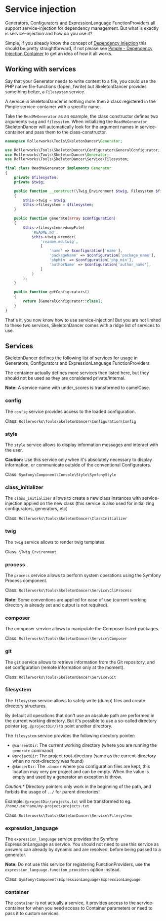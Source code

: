 # Service injection

Generators, Configurators and ExpressionLanguage FunctionProviders all support
service-injection for dependency management.
But what is exactly is service-injection and how do you use it?

Simple, if you already know the concept of [Dependency Injection](https://en.wikipedia.org/wiki/Dependency_injection)
this should be pretty straightforward, if not please see [Pimple - Dependency Injection Container](http://pimple.sensiolabs.org/)
to get an idea of how it all works.

## Working with services

Say that your Generator needs to write content to a file, you could use the PHP native file-functions (fopen, fwrite)
but SkeletonDancer provides something better, a `Filesystem` service.

A service in SkeletonDancer is nothing more then a class registered in the Pimple service-container with a specific name.

Take the `ReadMeGenerator` as an example, the class constructor defines two
arguments `twig` and `filesystem`. When initializing the `ReadMeGenerator` SkeletonDancer will automatically
look for the argument names in service-container and pass them to the class-constructor.

```php
namespace Rollerworks\Tools\SkeletonDancer\Generator;

use Rollerworks\Tools\SkeletonDancer\Configurator\GeneralConfigurator;
use Rollerworks\Tools\SkeletonDancer\Generator;
use Rollerworks\Tools\SkeletonDancer\Service\Filesystem;

final class ReadMeGenerator implements Generator
{
    private $filesystem;
    private $twig;

    public function __construct(\Twig_Environment $twig, Filesystem $filesystem)
    {
        $this->twig = $twig;
        $this->filesystem = $filesystem;
    }

    public function generate(array $configuration)
    {
        $this->filesystem->dumpFile(
            'README.md',
            $this->twig->render(
                'readme.md.twig',
                [
                    'name' => $configuration['name'],
                    'packageName' => $configuration['package_name'],
                    'phpMin' => $configuration['php_min'],
                    'authorName' => $configuration['author_name'],
                ]
            )
        );
    }

    public function getConfigurators()
    {
        return [GeneralConfigurator::class];
    }
}
```

That's it, you now know how to use service-injection!
But you are not limited to these two services, SkeletonDancer comes with a ridge list
of services to use.

## Services

SkeletonDancer defines the following list of services for usage in Generators, Configurators and
ExpressionLanguage FunctionProviders.

The container actually defines more services then listed here, but they should not
be used as they are considered private/internal.

**Note:** A service-name with under_scores is transformed to camelCase.

### config

The `config` service provides access to the loaded configuration.

Class: `Rollerworks\Tools\SkeletonDancer\Configuration\Config`

### style

The `style` service allows to display information messages and interact with the user.

**Caution:** Use this service only when it's absolutely necessary to display information,
or communicate outside of the conventional Configurators.

Class: `Symfony\Component\Console\Style\SymfonyStyle`

### class_initializer

The `class_initializer` allows to create a new class instances with service-injection
applied on the new class (this service is also used for initializing configurators, generators, etc)

Class: `Rollerworks\Tools\SkeletonDancer\ClassInitializer`

### twig

The `twig` service allows to render twig templates.

Class: `\Twig_Environment`

### process

The `process` service allows to perform system operations
using the Symfony Process component.

Class: `Rollerworks\Tools\SkeletonDancer\Service\CliProcess`

**Note:** Some conventions are applied for ease of use
(current working directory is already set and output is not required).

### composer

The composer service allows to manipulate the Composer listed-packages.

Class: `Rollerworks\Tools\SkeletonDancer\Service\Composer`

### git

The `git` service allows to retrieve information from the Git repository,
and set configuration (remote information only at the moment).

Class: `Rollerworks\Tools\SkeletonDancer\Service\Git`

### filesystem

The `filesystem` service allows to safely write (dump) files and create
directory structures.

By default all operations that don't use an absolute path are performed in the current working directory.
But it's possible to use a so-called directory pointer (eg. `@projectDir/`) to point another directory.

The `filesystem` service provides the following directory pointer:

* `@currentDir`: The current working directory (where you are running the `generate` command)
* `@projectDir`: The project root-directory (same as the current-directory when no root-directory was found)
* `@dancerDir`:  The `.dancer` where you configuration files are kept, this location may very per project and can be empty.
 When the value is empty and used by a generator an exception is throw.

*Caution:** Directory pointers only work in the beginning of the path,
and forbids the usage of `../` for parent directories!

Example: `@projectDir/projects.txt` will be transformed to eg. `/home/username/my-project/projects.txt`

Class: `Rollerworks\Tools\SkeletonDancer\Service\Filesystem`

### expression_language

The `expression_language` service provides the Symfony ExpressionLanguage as service.
You should not need to use this service as answers can already by dynamic and are resolved,
before being passed to a generator.

**Note:** Do not use this service for registering FunctionProviders,
use the `expression_language.function_providers` option instead.

Class: `Symfony\Component\ExpressionLanguage\ExpressionLanguage`

### container

The `container` is not actually a service, it provides access to the service-container
for when you need access to Container parameters or need to pass it to custom services.
